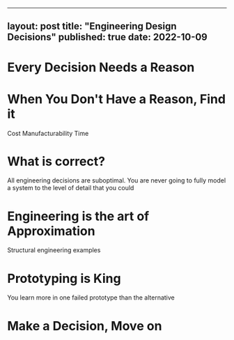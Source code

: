 
---
layout: post
title:  "Engineering Design Decisions"
published: true
date: 2022-10-09
---
# Every Decision Needs a Reason
# When You Don't Have a Reason, Find it
Cost
Manufacturability
Time
# What is correct?
All engineering decisions are suboptimal. You are never going to fully model a system to the level of detail that you could
# Engineering is the art of Approximation
Structural engineering examples
# Prototyping is King
You learn more in one failed prototype than the alternative
# Make a Decision, Move on

